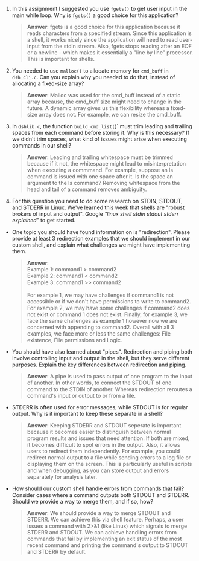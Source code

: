 1. In this assignment I suggested you use `fgets()` to get user input in the main while loop. Why is `fgets()` a good choice for this application?

    > **Answer**:  fgets is a good choice for this application because it reads characters from a specified stream. Since this application is a shell, it works nicely since the application will need to read user-input from the stdin stream. Also, fgets stops reading after an EOF or a newline - which makes it essentially a "line by line" processor. This is important for shells.

2. You needed to use `malloc()` to allocate memory for `cmd_buff` in `dsh_cli.c`. Can you explain why you needed to do that, instead of allocating a fixed-size array?

    > **Answer**:  Malloc was used for the cmd_buff instead of a static array because, the cmd_buff size might need to change in the future. A dynamic array gives us this flexibility whereas a fixed-size array does not. For example, we can resize the cmd_buff.


3. In `dshlib.c`, the function `build_cmd_list(`)` must trim leading and trailing spaces from each command before storing it. Why is this necessary? If we didn't trim spaces, what kind of issues might arise when executing commands in our shell?

    > **Answer**: Leading and trailing whitespace must be trimmed because if it not, the whitespace might lead to misinterpretation when executing a commmand. For example, suppose an ls command is issued with one space after it. Is the space an argument to the ls command? Removing whitespace from the head and tail of a command removes ambiguity.

4. For this question you need to do some research on STDIN, STDOUT, and STDERR in Linux. We've learned this week that shells are "robust brokers of input and output". Google _"linux shell stdin stdout stderr explained"_ to get started.

- One topic you should have found information on is "redirection". Please provide at least 3 redirection examples that we should implement in our custom shell, and explain what challenges we might have implementing them.

    > **Answer**:  
        Example 1: command1 > command2\
        Example 2: command1 < command2\
        Example 3: command1 >> command2\
        \
         For example 1, we may have challenges if command1 is not accessible or if we don't have permissions to write to command2. For example 2, we may have some challenges if command2 does not exist or command 1 does not exist. Finally, for example 3, we face the same challenges as example 1 however now we are concerned with appending to command2. Overall with all 3 examples, we face more or less the same challenges: File existence, File permissions and Logic.
        

- You should have also learned about "pipes". Redirection and piping both involve controlling input and output in the shell, but they serve different purposes. Explain the key differences between redirection and piping.

    > **Answer**:  A pipe is used to pass output of one program to the input of another. In other words, to connect the STDOUT of one command to the STDIN of another. Whereas redirection reroutes a command's input or output to or from a file.

- STDERR is often used for error messages, while STDOUT is for regular output. Why is it important to keep these separate in a shell?

    > **Answer**: Keeping STDERR and STDOUT seperate is important because it becomes easier to distinguish between normal program results and issues that need attention. If both are mixed, it becomes difficult to spot errors in the output. Also, it allows users to redirect them independently. For example, you could redirect normal output to a file while sending errors to a log file or displaying them on the screen. This is particularly useful in scripts and when debugging, as you can store output and errors separately for analysis later.

- How should our custom shell handle errors from commands that fail? Consider cases where a command outputs both STDOUT and STDERR. Should we provide a way to merge them, and if so, how?

    > **Answer**:  We should provide a way to merge STDOUT and STDERR. We can achieve this via  shell feature. Perhaps, a user issues a command with 2>&1 (like Linux) which signals to merge STDERR and STDOUT. We can achieve handling errors from commands that fail by implementing an exit status of the most recent command and printing the command's output to STDOUT and STDERR by default.